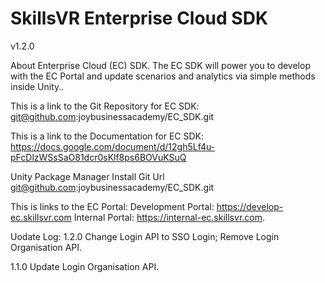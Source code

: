 # SkillsVR Enterprise Cloud SDK

v1.2.0

About Enterprise Cloud (EC) SDK. The EC SDK will power you to develop with the EC Portal and update scenarios and analytics via simple methods inside Unity.. 

This is a link to the Git Repository for EC SDK: 
git@github.com:joybusinessacademy/EC_SDK.git

This is a link to the Documentation for EC SDK:
https://docs.google.com/document/d/12gh5Lf4u-pFcDlzWSsSaO81dcr0sKlf8ps6BOVuKSuQ

Unity Package Manager Install Git Url
git@github.com:joybusinessacademy/EC_SDK.git

This is links to the EC Portal:
Development Portal: https://develop-ec.skillsvr.com
Internal Portal: https://internal-ec.skillsvr.com.

Uodate Log:
1.2.0
    Change Login API to SSO Login;
    Remove Login Organisation API.
    
1.1.0 
    Update Login Organisation API.    